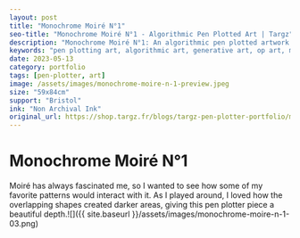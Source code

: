 ```yaml
---
layout: post
title: "Monochrome Moiré N°1"
seo-title: "Monochrome Moiré N°1 - Algorithmic Pen Plotted Art | Targz"
description: "Monochrome Moiré N°1: An algorithmic pen plotted artwork featuring geometric patterns. 59x84cm non archival ink on Bristol paper."
keywords: "pen plotting art, algorithmic art, generative art, op art, mathematical art, geometric patterns, bristol paper, precision plotting"
date: 2023-05-13
category: portfolio
tags: [pen-plotter, art]
image: /assets/images/monochrome-moire-n-1-preview.jpeg
size: "59x84cm"
support: "Bristol"
ink: "Non Archival Ink"
original_url: https://shop.targz.fr/blogs/targz-pen-plotter-portfolio/monochrome-moire-n-1
---
```


# Monochrome Moiré N°1


Moiré has always fascinated me, so I wanted to see how some of my favorite patterns would interact with it. As I played around, I loved how the overlapping shapes created darker areas, giving this pen plotter piece a beautiful depth.![]({{ site.baseurl }}/assets/images/monochrome-moire-n-1-03.png)
